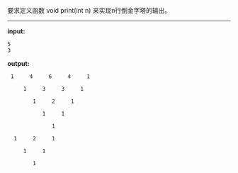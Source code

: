 要求定义函数 void print(int n) 来实现n行倒金字塔的输出。
****
**input:**
```
5
3
```
**output:**
```
 1     4     6     4     1

     1     3     3     1

        1     2     1

           1     1

              1

  1     2     1

     1     1

        1
```